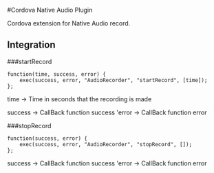 #Cordova Native Audio Plugin

Cordova extension for Native Audio record.

## Integration

###startRecord
```
function(time, success, error) {
    exec(success, error, "AudioRecorder", "startRecord", [time]);
};
```
time -> Time in seconds that the recording is made

success -> CallBack function success
'error   -> CallBack function error

###stopRecord
```
function(success, error) {
    exec(success, error, "AudioRecorder", "stopRecord", []);
};
```

success -> CallBack function success
'error   -> CallBack function error